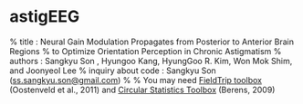 # astigEEG

% title              : Neural Gain Modulation Propagates from Posterior to Anterior Brain Regions 
%                      to Optimize Orientation Perception in Chronic Astigmatism
% authors            : Sangkyu Son , Hyungoo Kang, HyungGoo R. Kim, Won Mok Shim, and Joonyeol Lee
% inquiry about code : Sangkyu Son (ss.sangkyu.son@gmail.com)
% 
% You may need [FieldTrip toolbox](https://www.fieldtriptoolbox.org/) (Oostenveld et al., 2011) and [Circular Statistics Toolbox](https://www.mathworks.com/matlabcentral/fileexchange/10676-circular-statistics-toolbox-directional-statistics) (Berens, 2009)
